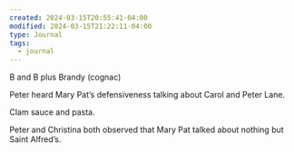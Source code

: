 ```yaml
---
created: 2024-03-15T20:55:41-04:00
modified: 2024-03-15T21:22:11-04:00
type: Journal
tags:
  - journal
---
```


B and B plus Brandy (cognac)

Peter heard Mary Pat’s defensiveness talking about Carol and Peter Lane. 

Clam sauce and pasta.

Peter and Christina both observed that Mary Pat talked about nothing but Saint Alfred’s.
